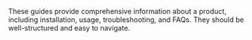  These guides provide comprehensive information about a product, including installation, usage, troubleshooting, and FAQs. They should be well-structured and easy to navigate.